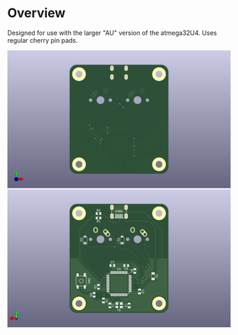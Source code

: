 # Overview
Designed for use with the larger "AU" version of the atmega32U4. Uses regular cherry pin pads.

![render](images/top_render.png)
![render](images/bottom_render.png)
